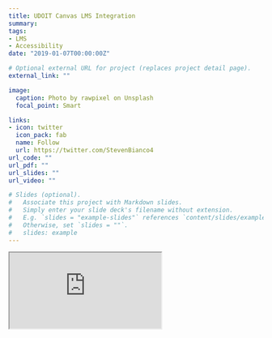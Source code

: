 ```yaml
---
title: UDOIT Canvas LMS Integration
summary: 
tags:
- LMS
- Accessibility
date: "2019-01-07T00:00:00Z"

# Optional external URL for project (replaces project detail page).
external_link: ""

image:
  caption: Photo by rawpixel on Unsplash
  focal_point: Smart

links:
- icon: twitter
  icon_pack: fab
  name: Follow
  url: https://twitter.com/StevenBianco4
url_code: ""
url_pdf: ""
url_slides: ""
url_video: ""

# Slides (optional).
#   Associate this project with Markdown slides.
#   Simply enter your slide deck's filename without extension.
#   E.g. `slides = "example-slides"` references `content/slides/example-slides.md`.
#   Otherwise, set `slides = ""`.
#   slides: example
---
```


<div class="embed-responsive embed-responsive-16by9 mb-3"><iframe src="https://cdnapisec.kaltura.com/p/2274241/sp/227424100/embedIframeJs/uiconf_id/39062931/partner_id/2274241?iframeembed=true&playerId=kaltura_player&entry_id=1_wnqm2fy1" class="embed-responsive-item" allowfullscreen webkitallowfullscreen mozAllowFullScreen allow="autoplay *; fullscreen *; encrypted-media *" title="Kaltura Video"></iframe></div> 
